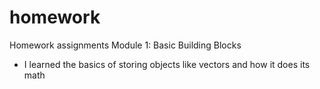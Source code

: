 # homework
Homework assignments
Module 1: Basic Building Blocks
- I learned the basics of storing objects like vectors and how it does its math